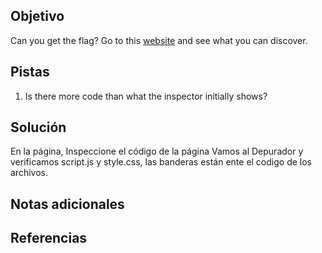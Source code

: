 ## Objetivo
Can you get the flag? Go to this [website](http://saturn.picoctf.net:58519/) and see what you can discover.

## Pistas
1. Is there more code than what the inspector initially shows?
## Solución
En la página, Inspeccione el código de la página
Vamos al Depurador y verificamos script.js y style.css, las banderas están ente el codigo de los archivos.

## Notas adicionales

## Referencias



